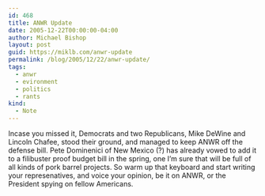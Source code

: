 ```yaml
---
id: 468
title: ANWR Update
date: 2005-12-22T00:00:00-04:00
author: Michael Bishop
layout: post
guid: https://miklb.com/anwr-update
permalink: /blog/2005/12/22/anwr-update/
tags:
  - anwr
  - evironment
  - politics
  - rants
kind:
  - Note
---
```

<p>Incase you missed it, Democrats and two Republicans, Mike DeWine and Lincoln Chafee, stood their ground, and managed to keep ANWR off the defense bill.  Pete Dominenici of New Mexico (?) has already vowed to add it to a filibuster proof budget bill in the spring, one I’m sure that will be full of all kinds of pork barrel projects.  So warm up that keyboard and start writing your represenatives, and voice your opinion, be it on ANWR, or the President spying on fellow Americans.</p>